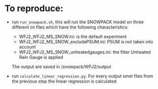 # To reproduce:

- run `run_snowpack.sh`, this will run the SNOWPACK model on three different ini files which have the following characteristics:
   - WFJ2_WFJ2_MS_SNOW.ini: is the default experiment
   - WFJ2_WFJ2_MS_SNOW_excludePSUM.ini: PSUM is not taken into account
   - WFJ2_WFJ2_MS_SNOW_unheatedgauges.ini: the filter Unheated Rain Gauge is applied

  The output are saved in /snowpack/WFJ2/output

- run `calculate_linear_regression.py`. For every output smet files from the previous step the linear regression is calculated
